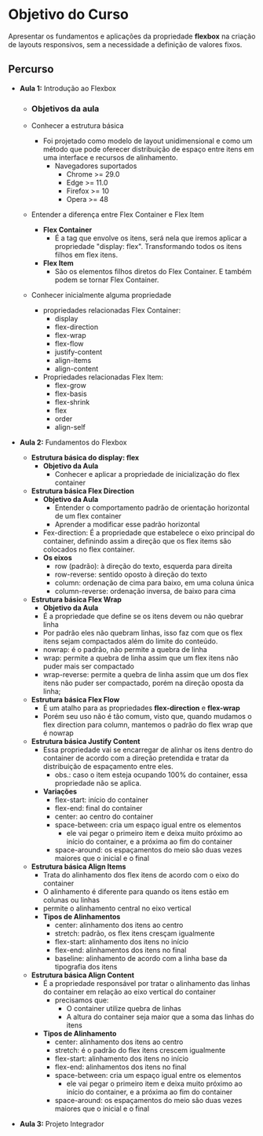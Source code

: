 # Objetivo do Curso

Apresentar os fundamentos e aplicações da propriedade **flexbox** na criação de layouts responsivos, sem a necessidade a definição de valores fixos.

## Percurso

- **Aula 1:** Introdução ao Flexbox

  - ### Objetivos da aula

  - Conhecer a estrutura básica

    - Foi projetado como modelo de layout unidimensional e como um método que pode oferecer distribuição de espaço entre itens em uma interface e recursos de alinhamento.
      - Navegadores suportados
        - Chrome >= 29.0
        - Edge >= 11.0
        - Firefox >= 10
        - Opera >= 48

  - Entender a diferença entre Flex Container e Flex Item

    - **Flex Container**
      - É a tag que envolve os itens, será nela que iremos aplicar a propriedade "display: flex". Transformando todos os itens filhos em flex itens.
    - **Flex Item**
      - São os elementos filhos diretos do Flex Container. E também podem se tornar Flex Container.

  - Conhecer inicialmente alguma propriedade

    - propriedades relacionadas Flex Container:
      - display
      - flex-direction
      - flex-wrap
      - flex-flow
      - justify-content
      - align-items
      - align-content
    - Propriedades relacionadas Flex Item:
      - flex-grow
      - flex-basis
      - flex-shrink
      - flex
      - order
      - align-self

- **Aula 2:** Fundamentos do Flexbox

  - **Estrutura básica do display: flex**
    - **Objetivo da Aula**
      - Conhecer e aplicar a propriedade de inicialização do flex container
  - **Estrutura básica Flex Direction**
    - **Objetivo da Aula**
      - Entender o comportamento padrão de orientação horizontal de um flex container
      - Aprender a modificar esse padrão horizontal
    - Fex-direction: É a propriedade que estabelece o eixo principal do container, definindo assim a direção que os flex items são colocados no flex container.
    - **Os eixos**
      - row (padrão): à direção do texto, esquerda para direita
      - row-reverse: sentido oposto à direção do texto
      - column: ordenação de cima para baixo, em uma coluna única
      - column-reverse: ordenação inversa, de baixo para cima
  - **Estrutura básica Flex Wrap**
    - **Objetivo da Aula**
    - É a propriedade que define se os itens devem ou não quebrar linha
    - Por padrão eles não quebram linhas, isso faz com que os flex itens sejam compactados além do limite do conteúdo.
    - nowrap: é o padrão, não permite a quebra de linha
    - wrap: permite a quebra de linha assim que um flex itens não puder mais ser compactado
    - wrap-reverse: permite a quebra de linha assim que um dos flex itens não puder ser compactado, porém na direção oposta da linha;
  - **Estrutura básica Flex Flow**
    - É um atalho para as propriedades **flex-direction** e **flex-wrap**
    - Porém seu uso não é tão comum, visto que, quando mudamos o flex direction para column, mantemos o padrão do flex wrap que é nowrap
  - **Estrutura básica Justify Content**
    - Essa propriedade vai se encarregar de alinhar os itens dentro do container de acordo com a direção pretendida e tratar da distribuição de espaçamento entre eles.
      - obs.: caso o item esteja ocupando 100% do container, essa propriedade não se aplica.
    - **Variações**
      - flex-start: início do container
      - flex-end: final do container
      - center: ao centro do container
      - space-between: cria um espaço igual entre os elementos
        - ele vai pegar o primeiro item e deixa muito próximo ao início do container, e a próxima ao fim do container
      - space-around: os espaçamentos do meio são duas vezes maiores que o inicial e o final
  - **Estrutura básica Align Items**
    - Trata do alinhamento dos flex itens de acordo com o eixo do container
    - O alinhamento é diferente para quando os itens estão em colunas ou linhas
    - permite o alinhamento central no eixo vertical
    - **Tipos de Alinhamentos**
      - center: alinhamento dos itens ao centro
      - stretch: padrão, os flex itens cresçam igualmente
      - flex-start: alinhamento dos itens no início
      - flex-end: alinhamentos dos itens no final
      - baseline: alinhamento de acordo com a linha base da tipografia dos itens
  - **Estrutura básica Align Content**
    - É a propriedade responsável por tratar o alinhamento das linhas do container em relação ao eixo vertical do container
      - precisamos que:
        - O container utilize quebra de linhas
        - A altura do container seja maior que a soma das linhas do itens
    - **Tipos de Alinhamento**
      - center: alinhamento dos itens ao centro
      - stretch: é o padrão do flex itens crescem igualmente
      - flex-start: alinhamento dos itens no início
      - flex-end: alinhamentos dos itens no final
      - space-between: cria um espaço igual entre os elementos
        - ele vai pegar o primeiro item e deixa muito próximo ao início do container, e a próxima ao fim do container
      - space-around: os espaçamentos do meio são duas vezes maiores que o inicial e o final

- **Aula 3:** Projeto Integrador
